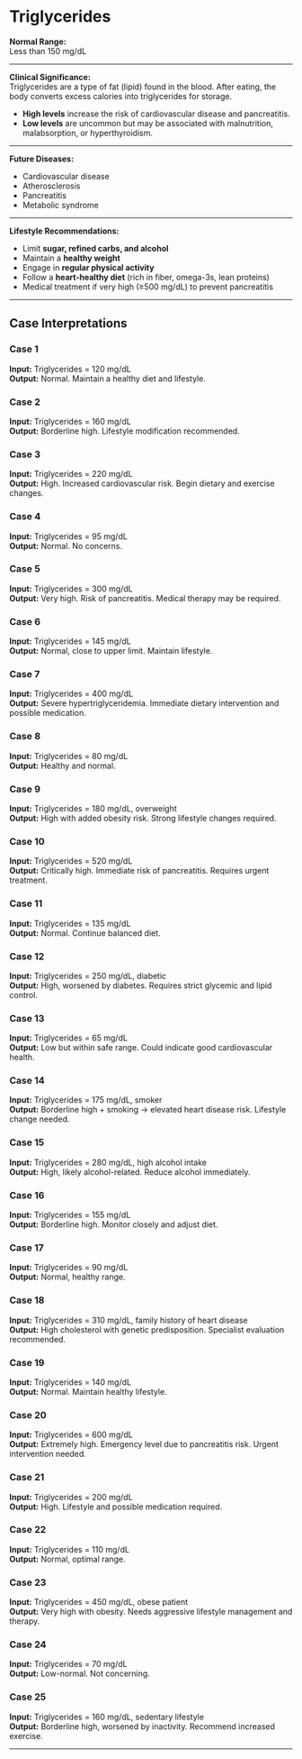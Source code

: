 # Triglycerides

**Normal Range:**  
Less than 150 mg/dL  

---

**Clinical Significance:**  
Triglycerides are a type of fat (lipid) found in the blood. After eating, the body converts excess calories into triglycerides for storage.  
- **High levels** increase the risk of cardiovascular disease and pancreatitis.  
- **Low levels** are uncommon but may be associated with malnutrition, malabsorption, or hyperthyroidism.  

---

**Future Diseases:**  
- Cardiovascular disease  
- Atherosclerosis  
- Pancreatitis  
- Metabolic syndrome  

---

**Lifestyle Recommendations:**  
- Limit **sugar, refined carbs, and alcohol**  
- Maintain a **healthy weight**  
- Engage in **regular physical activity**  
- Follow a **heart-healthy diet** (rich in fiber, omega-3s, lean proteins)  
- Medical treatment if very high (≥500 mg/dL) to prevent pancreatitis  

---

## Case Interpretations

### Case 1  
**Input:** Triglycerides = 120 mg/dL  
**Output:** Normal. Maintain a healthy diet and lifestyle.  

### Case 2  
**Input:** Triglycerides = 160 mg/dL  
**Output:** Borderline high. Lifestyle modification recommended.  

### Case 3  
**Input:** Triglycerides = 220 mg/dL  
**Output:** High. Increased cardiovascular risk. Begin dietary and exercise changes.  

### Case 4  
**Input:** Triglycerides = 95 mg/dL  
**Output:** Normal. No concerns.  

### Case 5  
**Input:** Triglycerides = 300 mg/dL  
**Output:** Very high. Risk of pancreatitis. Medical therapy may be required.  

### Case 6  
**Input:** Triglycerides = 145 mg/dL  
**Output:** Normal, close to upper limit. Maintain lifestyle.  

### Case 7  
**Input:** Triglycerides = 400 mg/dL  
**Output:** Severe hypertriglyceridemia. Immediate dietary intervention and possible medication.  

### Case 8  
**Input:** Triglycerides = 80 mg/dL  
**Output:** Healthy and normal.  

### Case 9  
**Input:** Triglycerides = 180 mg/dL, overweight  
**Output:** High with added obesity risk. Strong lifestyle changes required.  

### Case 10  
**Input:** Triglycerides = 520 mg/dL  
**Output:** Critically high. Immediate risk of pancreatitis. Requires urgent treatment.  

### Case 11  
**Input:** Triglycerides = 135 mg/dL  
**Output:** Normal. Continue balanced diet.  

### Case 12  
**Input:** Triglycerides = 250 mg/dL, diabetic  
**Output:** High, worsened by diabetes. Requires strict glycemic and lipid control.  

### Case 13  
**Input:** Triglycerides = 65 mg/dL  
**Output:** Low but within safe range. Could indicate good cardiovascular health.  

### Case 14  
**Input:** Triglycerides = 175 mg/dL, smoker  
**Output:** Borderline high + smoking → elevated heart disease risk. Lifestyle change needed.  

### Case 15  
**Input:** Triglycerides = 280 mg/dL, high alcohol intake  
**Output:** High, likely alcohol-related. Reduce alcohol immediately.  

### Case 16  
**Input:** Triglycerides = 155 mg/dL  
**Output:** Borderline high. Monitor closely and adjust diet.  

### Case 17  
**Input:** Triglycerides = 90 mg/dL  
**Output:** Normal, healthy range.  

### Case 18  
**Input:** Triglycerides = 310 mg/dL, family history of heart disease  
**Output:** High cholesterol with genetic predisposition. Specialist evaluation recommended.  

### Case 19  
**Input:** Triglycerides = 140 mg/dL  
**Output:** Normal. Maintain healthy lifestyle.  

### Case 20  
**Input:** Triglycerides = 600 mg/dL  
**Output:** Extremely high. Emergency level due to pancreatitis risk. Urgent intervention needed.  

### Case 21  
**Input:** Triglycerides = 200 mg/dL  
**Output:** High. Lifestyle and possible medication required.  

### Case 22  
**Input:** Triglycerides = 110 mg/dL  
**Output:** Normal, optimal range.  

### Case 23  
**Input:** Triglycerides = 450 mg/dL, obese patient  
**Output:** Very high with obesity. Needs aggressive lifestyle management and therapy.  

### Case 24  
**Input:** Triglycerides = 70 mg/dL  
**Output:** Low-normal. Not concerning.  

### Case 25  
**Input:** Triglycerides = 160 mg/dL, sedentary lifestyle  
**Output:** Borderline high, worsened by inactivity. Recommend increased exercise.  

---
